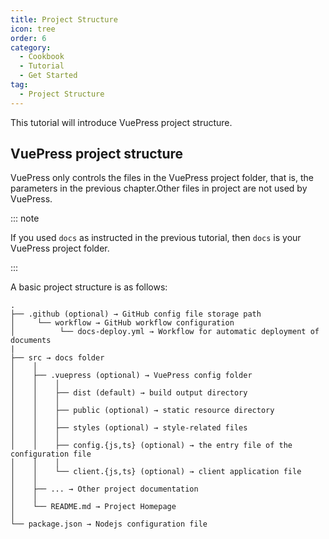 ```yaml
---
title: Project Structure
icon: tree
order: 6
category:
  - Cookbook
  - Tutorial
  - Get Started
tag:
  - Project Structure
---
```


This tutorial will introduce VuePress project structure.

<!-- more -->

## VuePress project structure

VuePress only controls the files in the VuePress project folder, that is, the parameters in the previous chapter.Other files in project are not used by VuePress.

::: note

If you used `docs` as instructed in the previous tutorial, then `docs` is your VuePress project folder.

:::

A basic project structure is as follows:

```
.
├── .github (optional) → GitHub config file storage path
│     └── workflow → GitHub workflow configuration
│          └── docs-deploy.yml → Workflow for automatic deployment of documents
|
├── src → docs folder
│    │
│    ├── .vuepress (optional) → VuePress config folder
│    │    │
│    │    ├── dist (default) → build output directory
│    │    │
│    │    ├── public (optional) → static resource directory
│    │    │
│    │    ├── styles (optional) → style-related files
│    │    │
│    │    ├── config.{js,ts} (optional) → the entry file of the configuration file
│    │    │
│    │    └── client.{js,ts} (optional) → client application file
│    │
│    ├── ... → Other project documentation
│    │
│    └── README.md → Project Homepage
│
└── package.json → Nodejs configuration file
```
